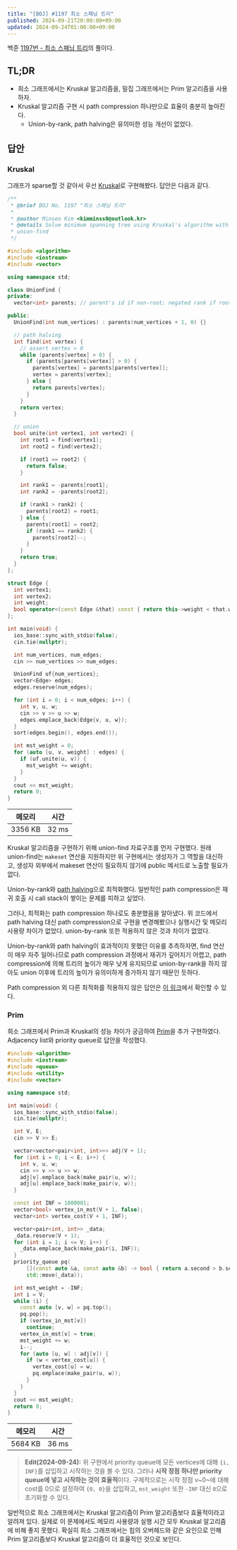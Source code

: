 ```yaml
---
title: "[BOJ] #1197 최소 스패닝 트리"
published: 2024-09-21T20:00:00+09:00
updated: 2024-09-24T01:00:00+09:00
---
```


백준 [1197번 - 최소 스패닝 트리](https://www.acmicpc.net/problem/1197)의
풀이다.

## TL;DR

- 희소 그래프에서는 Kruskal 알고리즘을, 밀집 그래프에서는 Prim 알고리즘을
사용하자.
- Kruskal 알고리즘 구현 시 path compression 하나만으로 효율이 충분히 높아진다.
    - Union-by-rank, path halving은 유의미한 성능 개선이 없었다.


## 답안

### Kruskal

그래프가 sparse할 것 같아서 우선
[Kruskal](/posts/3/kruskal-algorithm)로 구현해봤다. 답안은 다음과
같다.

```c++
/**
 * @brief BOJ No. 1197 "최소 스패닝 트리"
 *
 * @author Minseo Kim <kimminss0@outlook.kr>
 * @details Solve minimum spanning tree using Kruskal's algorithm with
 * union-find
 */

#include <algorithm>
#include <iostream>
#include <vector>

using namespace std;

class UnionFind {
private:
  vector<int> parents; // parent's id if non-root; negated rank if root.

public:
  UnionFind(int num_vertices) : parents(num_vertices + 1, 0) {}

  // path halving
  int find(int vertex) {
    // assert vertex > 0
    while (parents[vertex] > 0) {
      if (parents[parents[vertex]] > 0) {
        parents[vertex] = parents[parents[vertex]];
        vertex = parents[vertex];
      } else {
        return parents[vertex];
      }
    }
    return vertex;
  }

  // union
  bool unite(int vertex1, int vertex2) {
    int root1 = find(vertex1);
    int root2 = find(vertex2);

    if (root1 == root2) {
      return false;
    }

    int rank1 = -parents[root1];
    int rank2 = -parents[root2];

    if (rank1 > rank2) {
      parents[root2] = root1;
    } else {
      parents[root1] = root2;
      if (rank1 == rank2) {
        parents[root2]--;
      }
    }
    return true;
  }
};

struct Edge {
  int vertex1;
  int vertex2;
  int weight;
  bool operator<(const Edge &that) const { return this->weight < that.weight; }
};

int main(void) {
  ios_base::sync_with_stdio(false);
  cin.tie(nullptr);

  int num_vertices, num_edges;
  cin >> num_vertices >> num_edges;

  UnionFind uf{num_vertices};
  vector<Edge> edges;
  edges.reserve(num_edges);

  for (int i = 0; i < num_edges; i++) {
    int v, u, w;
    cin >> v >> u >> w;
    edges.emplace_back(Edge{v, u, w});
  }
  sort(edges.begin(), edges.end());

  int mst_weight = 0;
  for (auto [u, v, weight] : edges) {
    if (uf.unite(u, v)) {
      mst_weight += weight;
    }
  }
  cout << mst_weight;
  return 0;
}

```

|메모리|시간|
|------|----|
|3356 KB|32 ms|


Kruskal 알고리즘을 구현하기 위해 union-find 자료구조를 먼저 구현했다. 원래
union-find는 `makeset` 연산을 지원하지만 위 구현에서는 생성자가 그 역할을
대신하고, 생성자 외부에서 makeset 연산이 필요하지 않기에 public 메서드로 노출할
필요가 없다.

Union-by-rank와 [path halving][path-halving]으로 최적화했다. 일반적인 path
compression은 재귀 호출 시 call stack이 쌓이는 문제를 피하고 싶었다.

그러나, 최적화는 path compression 하나로도 충분했음을 알아냈다. 위 코드에서
path halving 대신 path compression으로 구현을 변경해봤으나 실행시간 및 메모리
사용량 차이가 없었다. union-by-rank 또한 적용하지 않은 것과 차이가 없었다.

Union-by-rank와 path halving이 효과적이지 못했던 이유를 추측하자면, find 연산이
매우 자주 일어나므로 path compression 과정에서 재귀가 깊어지기 어렵고, path
compression에 의해 트리의 높이가 매우 낮게 유지되므로 union-by-rank을 하지
않아도 union 이후에 트리의 높이가 유의미하게 증가하지 않기 때문인 듯하다. 

Path compression 외 다른 최적화를 적용하지 않은 답안은 [이
링크](http://boj.kr/356c42ab3a2c4f62afc4d3d1f7cbbcc9)에서 확인할 수 있다.

[path-halving]: /posts/2/union-find#pseudocode

### Prim

희소 그래프에서 Prim과 Kruskal의 성능 차이가 궁금하여
[Prim](/posts/4/prim-algorithm)을 추가 구현하였다. Adjacency list와
priority queue로 답안을 작성했다.

```c++
#include <algorithm>
#include <iostream>
#include <queue>
#include <utility>
#include <vector>

using namespace std;

int main(void) {
  ios_base::sync_with_stdio(false);
  cin.tie(nullptr);

  int V, E;
  cin >> V >> E;

  vector<vector<pair<int, int>>> adj(V + 1);
  for (int i = 0; i < E; i++) {
    int v, u, w;
    cin >> v >> u >> w;
    adj[v].emplace_back(make_pair(u, w));
    adj[u].emplace_back(make_pair(v, w));
  }

  const int INF = 1000001;
  vector<bool> vertex_in_mst(V + 1, false);
  vector<int> vertex_cost(V + 1, INF);

  vector<pair<int, int>> _data;
  _data.reserve(V + 1);
  for (int i = 1; i <= V; i++) {
    _data.emplace_back(make_pair(i, INF));
  }
  priority_queue pq(
      [](const auto &a, const auto &b) -> bool { return a.second > b.second; },
      std::move(_data));

  int mst_weight = -INF;
  int i = V;
  while (i) {
    const auto [v, w] = pq.top();
    pq.pop();
    if (vertex_in_mst[v])
      continue;
    vertex_in_mst[v] = true;
    mst_weight += w;
    i--;
    for (auto [u, w] : adj[v]) {
      if (w < vertex_cost[u]) {
        vertex_cost[u] = w;
        pq.emplace(make_pair(u, w));
      }
    }
  }
  cout << mst_weight;
  return 0;
}
```
|메모리|시간|
|------|----|
|5684 KB|36 ms|

> **Edit(2024-09-24):** 위 구현에서 priority queue에 모든 vertices에 대해 `{i,
> INF}`를 삽입하고 시작하는 것을 볼 수 있다. 그러나 **시작 정점 하나만 priority
> queue에 넣고 시작하는 것이 효율적**이다. 구체적으로는 시작 정점 v~0~에 대해
> cost를 0으로 설정하여 `{0, 0}`을 삽입하고, `mst_weight` 또한 `-INF` 대신
> `0`으로 초기화할 수 있다.

일반적으로 희소 그래프에서는 Kruskal 알고리즘이 Prim 알고리즘보다 효율적이라고
알려져 있다. 실제로 이 문제에서도 메모리 사용량과 실행 시간 모두 Kruskal
알고리즘에 비해 좋지 못했다. 확실히 희소 그래프에서는 힙의 오버헤드와 같은
요인으로 인해 Prim 알고리즘보다 Kruskal 알고리즘이 더 효율적인 것으로 보인다.
